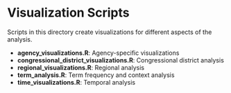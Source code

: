 # Visualization Scripts
Scripts in this directory create visualizations for different aspects of the analysis.

- **agency_visualizations.R**: Agency-specific visualizations
- **congressional_district_visualizations.R**: Congressional district analysis
- **regional_visualizations.R**: Regional analysis
- **term_analysis.R**: Term frequency and context analysis
- **time_visualizations.R**: Temporal analysis

